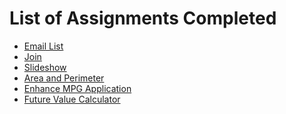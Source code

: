 <html>
  <body>
    <h1>List of Assignments Completed</h1>
    <ul>
      <li> <a href="/docs/email_list.html">Email List</a> </li>
      <li> <a href="/docs/join.html">Join</a> </li>
      <li> <a href="/docs/slideshow.html">Slideshow</a> </li>
      <li> <a href="/docs/area.html">Area and Perimeter</a> </li>
      <li> <a href="/docs/indexDone.html">Enhance MPG Application</a> </li>
      <li> <a href="/docs/indexDone1.html">Future Value Calculator</a> </li>
    </ul>
  </body>
</html>  

